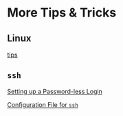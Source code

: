 # More Tips & Tricks

## Linux

[tips](appendix/glossary.md)

## `ssh`

[Setting up a Password-less Login](commandline/sshautologin.md)

[Configuration File for `ssh`](commandline/sshconfig.md)